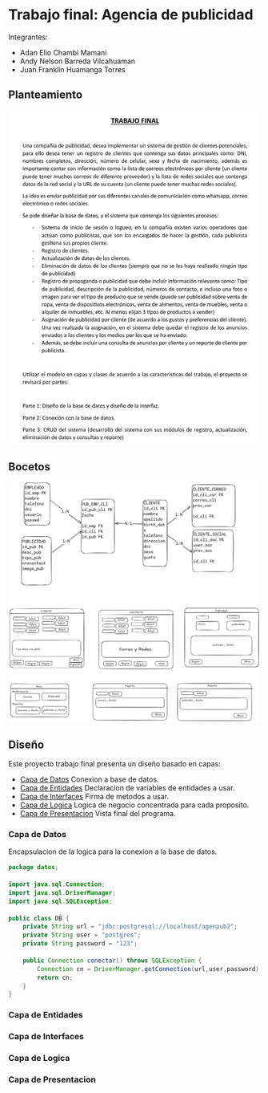 # Trabajo final: Agencia de publicidad

Integrantes:
- Adan Elio Chambi Mamani
- Andy Nelson Barreda Vilcahuaman
- Juan Franklin Huamanga Torres

## Planteamiento

![image](assets/trabajo_final.png)

## Bocetos

![image2](assets/bocetos.png)

## Diseño

Este proyecto trabajo final presenta un diseño basado en capas:

- [Capa de Datos](<#Capa de Datos>) Conexion a base de datos.
- [Capa de Entidades](<#Capa de Entidades>) Declaracion de variables de entidades a usar.
- [Capa de Interfaces](<#Capa de Interfaces>) Firma de metodos a usar.
- [Capa de Logica](<#Capa de Logica>) Logica de negocio concentrada para cada proposito.
- [Capa de Presentacion](<#Capa de Presentacion>) Vista final del programa.

### Capa de Datos

Encapsulacion de la logica para la conexion a la base de datos.

```java
package datos;

import java.sql.Connection; 
import java.sql.DriverManager;
import java.sql.SQLException;

public class DB {
	private String url = "jdbc:postgresql://localhost/agenpub2";
	private String user = "postgres";
	private String password = "123";
	
	public Connection conectar() throws SQLException {
		Connection cn = DriverManager.getConnection(url,user,password);
		return cn;
	}
}  
```

### Capa de Entidades
### Capa de Interfaces
### Capa de Logica
### Capa de Presentacion
